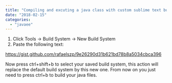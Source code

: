 ```yaml
---
title: "Compiling and excuting a java class with custom sublime text build"
date: "2018-02-15"
categories: 
  - "javaee"
---
```


1. Click Tools -> Build System -> New Build System
2. Paste the following text:

https://gist.github.com/rafaelszp/9e26290d31b621bd78b8a5034cbca396

Now press ctrl+shift+b to select your saved build system, this action will replace the default build system by this new one. From now on you just need to press ctrl+b to build your java files.
